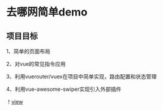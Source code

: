 # 去哪网简单demo

## 项目目标

1、简单的页面布局

2、对vue的常见指令应用

3、利用vuerouter/vuex在项目中简单实现，路由配置和状态管理

4、利用vue-awesome-swiper实现引入外部插件

！[view](https://raw.githubusercontent.com/vegetabread/gowhereapp/master/img/1.png)